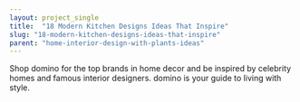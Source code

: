 ```yaml
---
layout: project_single
title:  "18 Modern Kitchen Designs Ideas That Inspire"
slug: "18-modern-kitchen-designs-ideas-that-inspire"
parent: "home-interior-design-with-plants-ideas"
---
```

Shop domino for the top brands in home decor and be inspired by celebrity homes and famous interior designers. domino is your guide to living with style.
